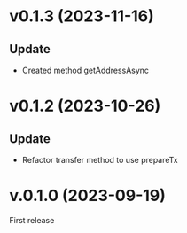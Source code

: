# v0.1.3 (2023-11-16)

## Update

- Created method getAddressAsync

# v0.1.2 (2023-10-26)

## Update

- Refactor transfer method to use prepareTx

# v.0.1.0 (2023-09-19)

First release
